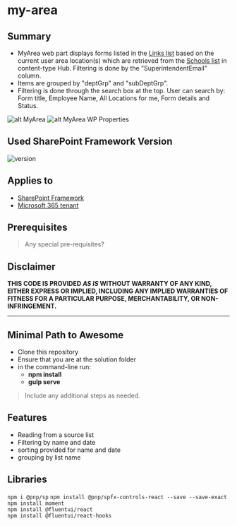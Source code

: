 # my-area

## Summary

- MyArea web part displays forms listed in the [Links list](https://pdsb1.sharepoint.com/Forms/MyArea/Lists/Links/AllItems.aspx) based on the current user area location(s) which are retrieved from the [Schools list](https://pdsb1.sharepoint.com/sites/contentTypeHub/Lists/schools/AllItems.aspx) in content-type Hub. Filtering is done by the "SuperintendentEmail" column.
- Items are grouped by "deptGrp" and "subDeptGrp".
- Filtering is done through the search box at the top. User can search by: Form title, Employee Name, All Locations for me, Form details and Status.

![alt MyArea](https://github.com/Maya-Mostafa/MyTasks/blob/master/MyArea1.png)
![alt MyArea WP Properties](https://github.com/Maya-Mostafa/MyTasks/blob/master/MyArea2.png)

## Used SharePoint Framework Version

![version](https://img.shields.io/npm/v/@microsoft/sp-component-base/latest?color=green)

## Applies to

- [SharePoint Framework](https://aka.ms/spfx)
- [Microsoft 365 tenant](https://docs.microsoft.com/en-us/sharepoint/dev/spfx/set-up-your-developer-tenant)

## Prerequisites

> Any special pre-requisites?

## Disclaimer

**THIS CODE IS PROVIDED *AS IS* WITHOUT WARRANTY OF ANY KIND, EITHER EXPRESS OR IMPLIED, INCLUDING ANY IMPLIED WARRANTIES OF FITNESS FOR A PARTICULAR PURPOSE, MERCHANTABILITY, OR NON-INFRINGEMENT.**

---

## Minimal Path to Awesome

- Clone this repository
- Ensure that you are at the solution folder
- in the command-line run:
  - **npm install**
  - **gulp serve**

> Include any additional steps as needed.

## Features

- Reading from a source list
- Filtering by name and date
- sorting provided for name and date
- grouping by list name



## Libraries

`npm i @pnp/sp`
`npm install @pnp/spfx-controls-react --save --save-exact` <br/>
`npm install moment` <br/>
`npm install @fluentui/react` <br/>
`npm install @fluentui/react-hooks`